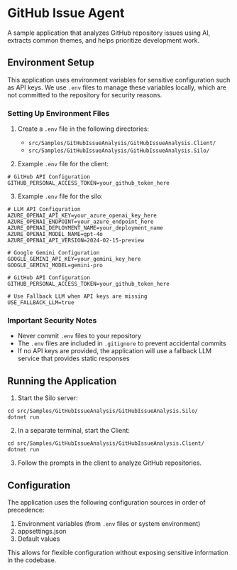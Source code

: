 # GitHub Issue Agent

A sample application that analyzes GitHub repository issues using AI, extracts common themes, and helps prioritize development work.

## Environment Setup

This application uses environment variables for sensitive configuration such as API keys. We use `.env` files to manage these variables locally, which are not committed to the repository for security reasons.

### Setting Up Environment Files

1. Create a `.env` file in the following directories:
   - `src/Samples/GitHubIssueAnalysis/GitHubIssueAnalysis.Client/`
   - `src/Samples/GitHubIssueAnalysis/GitHubIssueAnalysis.Silo/`

2. Example `.env` file for the client:
```
# GitHub API Configuration
GITHUB_PERSONAL_ACCESS_TOKEN=your_github_token_here
```

3. Example `.env` file for the silo:
```
# LLM API Configuration
AZURE_OPENAI_API_KEY=your_azure_openai_key_here
AZURE_OPENAI_ENDPOINT=your_azure_endpoint_here
AZURE_OPENAI_DEPLOYMENT_NAME=your_deployment_name
AZURE_OPENAI_MODEL_NAME=gpt-4o
AZURE_OPENAI_API_VERSION=2024-02-15-preview

# Google Gemini Configuration
GOOGLE_GEMINI_API_KEY=your_gemini_key_here
GOOGLE_GEMINI_MODEL=gemini-pro

# GitHub API Configuration
GITHUB_PERSONAL_ACCESS_TOKEN=your_github_token_here

# Use Fallback LLM when API keys are missing
USE_FALLBACK_LLM=true
```

### Important Security Notes

- Never commit `.env` files to your repository
- The `.env` files are included in `.gitignore` to prevent accidental commits
- If no API keys are provided, the application will use a fallback LLM service that provides static responses

## Running the Application

1. Start the Silo server:
```
cd src/Samples/GitHubIssueAnalysis/GitHubIssueAnalysis.Silo/
dotnet run
```

2. In a separate terminal, start the Client:
```
cd src/Samples/GitHubIssueAnalysis/GitHubIssueAnalysis.Client/
dotnet run
```

3. Follow the prompts in the client to analyze GitHub repositories.

## Configuration

The application uses the following configuration sources in order of precedence:
1. Environment variables (from `.env` files or system environment)
2. appsettings.json
3. Default values

This allows for flexible configuration without exposing sensitive information in the codebase. 
